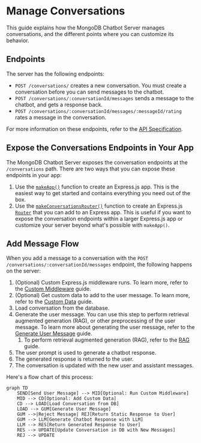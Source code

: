 # Manage Conversations

This guide explains how the MongoDB Chatbot Server manages conversations, and the different
points where you can customize its behavior.

## Endpoints

The server has the following endpoints:

- `POST /conversations/` creates a new conversation. You must create a
  conversation before you can send messages to the chatbot.
- `POST /conversations/:conversationId/messages` sends a message to the chatbot,
  and gets a response back.
- `POST /conversations/:conversationId/messages/:messageId/rating` rates a
  message in the conversation.

For more information on these endpoints, refer to the [API Specification](openapi).

## Expose the Conversations Endpoints in Your App

The MongoDB Chatbot Server exposes the conversation endpoints at the `/conversations` path.
There are two ways that you can expose these endpoints in your app:

1. Use the [`makeApp()`](../reference/server/modules.md#makeapp)
   function to create an Express.js app. This is the easiest way to get started
   and contains everything you need out of the box.
1. Use the [`makeConversationsRouter()`](../reference/server/modules.md#makeconversationsrouter) function to create an Express.js [`Router`](https://expressjs.com/en/guide/routing.html) that you can add to an Express app.
   This is useful if you want to expose the conversation endpoints within a larger
   Express.js app or customize your server beyond what's possible with `makeApp()`.

## Add Message Flow

When you add a message to a conversation with the `POST /conversations/:conversationId/messages` endpoint, the following happens on the server:

1. (Optional) Custom Express.js middleware runs. To learn more,
   refer to the [Custom Middleware](./custom-logic#middleware) guide.
1. (Optional) Get custom data to add to the user message. To learn more,
   refer to the [Custom Data](./custom-logic#add-custom-data-to-messages) guide.
1. Load conversation from the database.
1. Generate the user message. You can use this step to perform
   retrieval augmented generation (RAG), or other preprocessing of the user message.
   To learn more about generating the user message,
   refer to the [Generate User Message](./user-message.md) guide.
   1. To perform retrieval augmented generation (RAG), refer to the [RAG](./rag/index.md) guide.
1. The user prompt is used to generate a chatbot response.
1. The generated response is returned to the user.
1. The conversation is updated with the new user and assistant messages.

Here's a flow chart of this process:

```mermaid
graph TD
    SEND[Send User Message] --> MID[Optional: Run Custom Middleware]
    MID --> CD[Optional: Add Custom Data]
    CD --> LOAD[Load Conversation from DB]
    LOAD --> GUM[Generate User Message]
    GUM -->|Reject Message| REJ[Return Static Response to User]
    GUM --> LLM[Generate Chatbot Response with LLM]
    LLM --> RES[Return Generated Response to User]
    RES --> UPDATE[Update Conversation in DB with New Messages]
    REJ --> UPDATE
```
